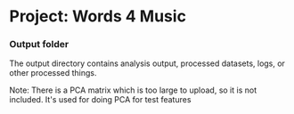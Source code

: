 # Project: Words 4 Music
### Output folder

The output directory contains analysis output, processed datasets, logs, or other processed things.


Note: There is a PCA matrix which is too large to upload, so it is not included. It's used for doing PCA for test features

